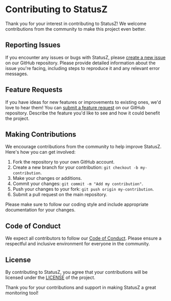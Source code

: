 # Contributing to StatusZ

Thank you for your interest in contributing to StatusZ! We welcome contributions from the community to make this project even better.

## Reporting Issues

If you encounter any issues or bugs with StatusZ, please [create a new issue](https://github.com/timam/statusz/issues/new) on our GitHub repository. Please provide detailed information about the issue you're facing, including steps to reproduce it and any relevant error messages.

## Feature Requests

If you have ideas for new features or improvements to existing ones, we'd love to hear them! You can [submit a feature request](https://github.com/timam/statusz/issues/new) on our GitHub repository. Describe the feature you'd like to see and how it could benefit the project.

## Making Contributions

We encourage contributions from the community to help improve StatusZ. Here's how you can get involved:

1. Fork the repository to your own GitHub account.
2. Create a new branch for your contribution: `git checkout -b my-contribution`.
3. Make your changes or additions.
4. Commit your changes: `git commit -m "Add my contribution"`.
5. Push your changes to your fork: `git push origin my-contribution`.
6. Submit a pull request on the main repository.

Please make sure to follow our coding style and include appropriate documentation for your changes.

## Code of Conduct

We expect all contributors to follow our [Code of Conduct](CODE_OF_CONDUCT.md). Please ensure a respectful and inclusive environment for everyone in the community.

## License

By contributing to StatusZ, you agree that your contributions will be licensed under the [LICENSE](LICENSE) of the project.

Thank you for your contributions and support in making StatusZ a great monitoring tool!
